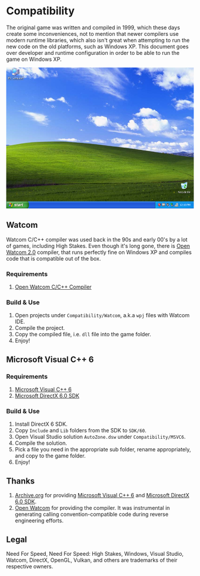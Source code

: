 # Compatibility
The original game was written and compiled in 1999, which these days create some inconveniences, not to mention that newer compilers use modern runtime libraries, which also isn't great when attempting to run the new code on the old platforms, such as Windows XP. This document goes over developer and runtime configuration in order to be able to run the game on Windows XP.

![Windows XP](Extras/WinXP.PNG)

## Watcom
Watcom C/C++ compiler was used back in the 90s and early 00's by a lot of games, including High Stakes. Even though it's long gone, there is [Open Watcom 2.0](https://github.com/open-watcom/open-watcom-v2) compiler, that runs perfectly fine on Windows XP and compiles code that is compatible out of the box.

### Requirements
1. [Open Watcom C/C++ Compiler](https://github.com/open-watcom/open-watcom-v2)

### Build & Use
1. Open projects under `Compatibility/Watcom`, a.k.a `wpj` files with Watcom IDE.
2. Compile the project.
3. Copy the compiled file, i.e. `dll` file into the game folder.
4. Enjoy!

## Microsoft Visual C++ 6

### Requirements
1. [Microsoft Visual C++ 6](https://archive.org/details/en_vs6_ent)
2. [Microsoft DirectX 6.0 SDK](https://archive.org/details/directx6sdk)

### Build & Use
1. Install DirectX 6 SDK.
2. Copy `Include` and `Lib` folders from the SDK to `SDK/60`.
3. Open Visual Studio solution `AutoZone.dsw` under `Compatibility/MSVC6`.
4. Compile the solution.
5. Pick a file you need in the appropriate sub folder, rename appropriately, and copy to the game folder.
6. Enjoy!

## Thanks
1. [Archive.org](https://archive.org/) for providing [Microsoft Visual C++ 6](https://archive.org/details/en_vs6_ent) and [Microsoft DirectX 6.0 SDK](https://archive.org/details/directx6sdk).
2. [Open Watcom](https://github.com/open-watcom/open-watcom-v2) for providing the compiler. It was instrumental in generating calling convention-compatible code during reverse engineering efforts.

## Legal
Need For Speed, Need For Speed: High Stakes, Windows, Visual Studio, Watcom, DirectX, OpenGL, Vulkan, and others are trademarks of their respective owners.
